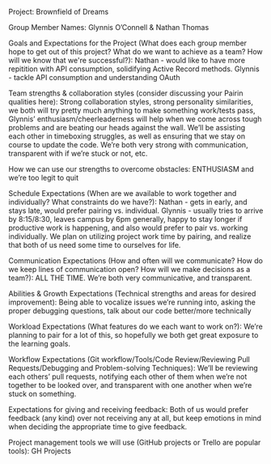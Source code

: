 Project: Brownfield of Dreams

Group Member Names: Glynnis O’Connell & Nathan Thomas

Goals and Expectations for the Project (What does each group member hope to get out of this project? What do we want to achieve as a team? How will we know that we're successful?): Nathan - would like to have more repitition with API consumption, solidifying Active Record methods. Glynnis - tackle API consumption and understanding OAuth

Team strengths & collaboration styles (consider discussing your Pairin qualities here): Strong collaboration styles, strong personality similarities, we both will try pretty much anything to make something work/tests pass, Glynnis’ enthusiasm/cheerleaderness will help when we come across tough problems and are beating our heads against the wall. We’ll be assisting each other in timeboxing struggles, as well as ensuring that we stay on course to update the code. We’re both very strong with communication, transparent with if we’re stuck or not, etc. 

How we can use our strengths to overcome obstacles: ENTHUSIASM and we’re too legit to quit

Schedule Expectations (When are we available to work together and individually? What constraints do we have?): Nathan - gets in early, and stays late, would prefer pairing vs. individual. Glynnis - usually tries to arrive by 8:15/8:30, leaves campus by 6pm generally, happy to stay longer if productive work is happening, and also would prefer to pair vs. working individually. We plan on utilizing project work time by pairing, and realize that both of us need some time to ourselves for life.

Communication Expectations (How and often will we communicate? How do we keep lines of communication open? How will we make decisions as a team?): ALL THE TIME. We’re both very communicative, and transparent.

Abilities & Growth Expectations (Technical strengths and areas for desired improvement): Being able to vocalize issues we’re running into, asking the proper debugging questions, talk about our code better/more technically

Workload Expectations (What features do we each want to work on?): We’re planning to pair for a lot of this, so hopefully we both get great exposure to the learning goals. 

Workflow Expectations (Git workflow/Tools/Code Review/Reviewing Pull Requests/Debugging and Problem-solving Techniques): We’ll be reviewing each others’ pull requests, notifying each other of them when we’re not together to be looked over, and transparent with one another when we’re stuck on something.

Expectations for giving and receiving feedback: Both of us would prefer feedback (any kind) over not receiving any at all, but keep emotions in mind when deciding the appropriate time to give feedback.

Project management tools we will use (GitHub projects or Trello are popular tools): GH Projects

